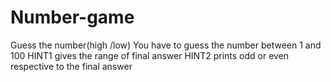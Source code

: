 # Number-game
Guess the number(high /low)
You have to guess the number between 1 and 100 
HINT1 gives the range of final answer
HINT2 prints odd or even respective to the final answer
